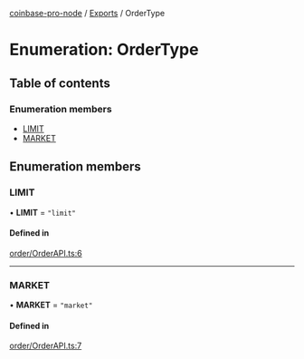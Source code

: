 [coinbase-pro-node](../README.md) / [Exports](../modules.md) / OrderType

# Enumeration: OrderType

## Table of contents

### Enumeration members

- [LIMIT](OrderType.md#limit)
- [MARKET](OrderType.md#market)

## Enumeration members

### LIMIT

• **LIMIT** = `"limit"`

#### Defined in

[order/OrderAPI.ts:6](https://github.com/bennycode/coinbase-pro-node/blob/7770f03/src/order/OrderAPI.ts#L6)

---

### MARKET

• **MARKET** = `"market"`

#### Defined in

[order/OrderAPI.ts:7](https://github.com/bennycode/coinbase-pro-node/blob/7770f03/src/order/OrderAPI.ts#L7)
